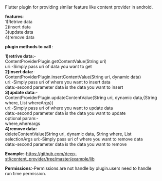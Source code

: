 Flutter plugin for providing similar feature like content provider in android.

<b>features</b>:<br>
1)Retrive data <br>
2)insert data <br>
3)update data <br>
4)remove data <br>

<b>plugin methods to call </b>:

<b> 1)retrive data:</b>-<br>ContentProviderPlugin.getContentValue(String uri)<br>
uri:-Simply pass uri of data you want to get<br>
<b>2)insert data:</b>-<br>ContentProviderPlugin.insertContentValue(String uri, dynamic data)<br>
uri:-Simply pass uri of where you want to insert data<br>
data:-second parameter data is the data you want to insert<br>
<b>3)update data:</b>-<br>ContentProviderPlugin.updateContentValue(String uri, dynamic data,{String where, List<String> whereArgs})<br>
uri:-Simply pass uri of where you want to update data<br>
data:-second parameter data is the data you want to update<br>
optional param:-<br>
where,whereargs
<b><br>4)remove data:</b> <br>deleteContentValue(String uri, dynamic data, String where,
      List<String> selectionArgs
 uri:-Simply pass uri of where you want to remove data<br>
data:-second parameter data is the data you want to remove<br>  
  
<b>Example</b>:-<link>https://github.com/deep-stl/content_provider/tree/master/example/lib</link>

<b>Permissions</b>:-Permissions are not handle by plugin.users need to handle run time permission.
